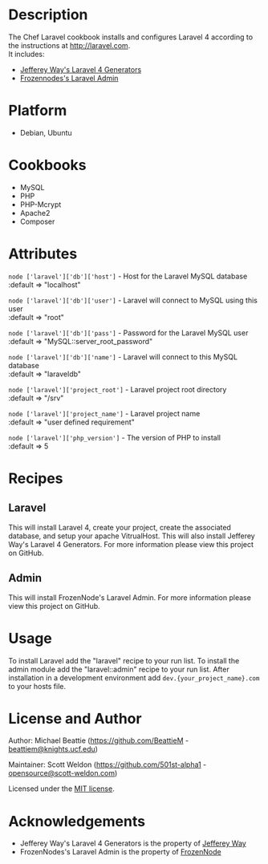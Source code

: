 Description
===========
The Chef Laravel cookbook installs and configures Laravel 4 according to the instructions at http://laravel.com.  
It includes: 
* [Jefferey Way's Laravel 4 Generators](https://github.com/JeffreyWay/Laravel-4-Generators)
* [Frozennodes's Laravel Admin](https://github.com/FrozenNode/Laravel-Administrator)

Platform
========
* Debian, Ubuntu

Cookbooks
=========
* MySQL
* PHP
* PHP-Mcrypt
* Apache2
* Composer

Attributes
==========
`node ['laravel']['db']['host']` - Host for the Laravel MySQL database  
  :default => "localhost"

`node ['laravel']['db']['user']` - Laravel will connect to MySQL using this user  
  :default => "root"

`node ['laravel']['db']['pass']` - Password for the Laravel MySQL user  
  :default => "MySQL::server_root_password"

`node ['laravel']['db']['name']` - Laravel will connect to this MySQL database  
  :default => "laraveldb"

`node ['laravel']['project_root']` - Laravel project root directory  
  :default => "/srv"

`node ['laravel']['project_name']` - Laravel project name  
  :default => "user defined requirement"

`node ['laravel']['php_version']` - The version of PHP to install  
  :default => 5

Recipes
=======
## Laravel
This will install Laravel 4, create your project, create the associated database, and setup your apache VitrualHost.
This will also install Jefferey Way's Laravel 4 Generators. For more information please view this project on GitHub.

## Admin
This will install FrozenNode's Laravel Admin. For more information please view this project on GitHub. 

Usage
=====
To install Laravel add the "laravel" recipe to your run list.
To install the admin module add the "laravel::admin" recipe to your run list.
After installation in a development environment add `dev.{your_project_name}.com` to your hosts file.

License and Author
==================
Author: Michael Beattie (https://github.com/BeattieM - beattiem@knights.ucf.edu)

Maintainer: Scott Weldon (https://github.com/501st-alpha1 - opensource@scott-weldon.com)

Licensed under the [MIT license](http://opensource.org/licenses/MIT).

Acknowledgements
================
* Jefferey Way's Laravel 4 Generators is the property of [Jefferey Way](https://github.com/JeffreyWay)
* FrozenNodes's Laravel Admin is the property of [FrozenNode](https://github.com/FrozenNode)
